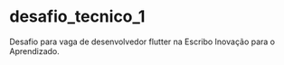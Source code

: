 # desafio_tecnico_1
Desafio para vaga de desenvolvedor flutter na Escribo Inovação para o Aprendizado.
